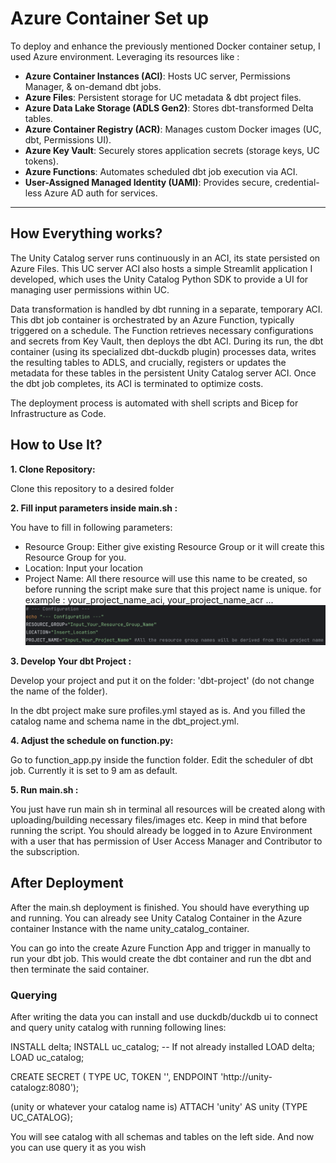 # **Azure Container Set up**

To deploy and enhance the previously mentioned Docker container setup, I used Azure environment. Leveraging its resources like :

- **Azure Container Instances (ACI)**: Hosts UC server, Permissions Manager, & on-demand dbt jobs.
- **Azure Files**: Persistent storage for UC metadata & dbt project files.
- **Azure Data Lake Storage (ADLS Gen2)**: Stores dbt-transformed Delta tables.
- **Azure Container Registry (ACR)**: Manages custom Docker images (UC, dbt, Permissions UI).
- **Azure Key Vault**: Securely stores application secrets (storage keys, UC tokens).
- **Azure Functions**: Automates scheduled dbt job execution via ACI.
- **User-Assigned Managed Identity (UAMI)**: Provides secure, credential-less Azure AD auth for services.

---

## **How Everything works?**
The Unity Catalog server runs continuously in an ACI, its state persisted on Azure Files. This UC server ACI also hosts a simple Streamlit application I developed, which uses the Unity Catalog Python SDK to provide a UI for managing user permissions within UC. 

Data transformation is handled by dbt running in a separate, temporary ACI. This dbt job container is orchestrated by an Azure Function, typically triggered on a schedule. The Function retrieves necessary configurations and secrets from Key Vault, then deploys the dbt ACI. During its run, the dbt container (using its specialized dbt-duckdb plugin) processes data, writes the resulting tables to ADLS, and crucially, registers or updates the metadata for these tables in the persistent Unity Catalog server ACI. Once the dbt job completes, its ACI is terminated to optimize costs.

The deployment process is  automated with shell scripts and Bicep for Infrastructure as Code. 

## **How to Use It?**

**1. Clone Repository:**

Clone this repository to a desired folder

**2. Fill input parameters inside main.sh :**

You have to fill in following parameters:
- Resource Group: Either give existing Resource Group or it will create this Resource Group for you.
- Location: Input your location
- Project Name: All there resource will use this name to be created, so before running the script make sure that this project name is unique. for example : your_project_name_aci, your_project_name_acr ...
![Project Plan - Azure](/images/azuresetup-parameters.png)

**3. Develop Your dbt Project :**

Develop your project and  put it on the folder: 'dbt-project' (do not change the name of the folder). 

In the dbt project make sure profiles.yml stayed as is. And you filled the catalog name and schema name in the dbt_project.yml.


**4. Adjust the schedule on function.py:**

Go to function_app.py inside the function folder. Edit the scheduler of dbt job. Currently it is set to 9 am as default.

**5. Run main.sh :**

You just have run main sh in terminal all resources will be created along with uploading/building necessary files/images etc. Keep in mind that before running the script. You should already be logged in to Azure Environment with a user that has permission of User Access Manager and Contributor to the subscription.

## **After Deployment**

After the main.sh deployment is finished. You should have everything up and running. You can already see Unity Catalog Container in the Azure container Instance with the name unity_catalog_container.

You can go into the create Azure Function App and trigger in manually to run your dbt job. This would create the dbt container and run the dbt  and then terminate the said container.


### **Querying**
After writing the data you can install and use duckdb/duckdb ui to connect and query unity catalog with running following lines:


INSTALL delta; INSTALL uc_catalog; -- If not already installed
LOAD delta; LOAD uc_catalog;

CREATE SECRET  (
      TYPE UC,
      TOKEN '',
      ENDPOINT 'http://unity-catalogz:8080');

(unity or whatever your catalog name is)
ATTACH 'unity' AS unity (TYPE UC_CATALOG);

You will see catalog with all schemas and tables on the left side. And now you can use query it as you wish




